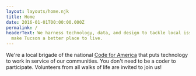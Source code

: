 ```yaml
---
layout: layouts/home.njk
title: Home
date: 2016-01-01T00:00:00.000Z
permalink: /
headerText: We harness technology, data, and design to tackle local issues and
  make Tucson a better place to live.
---
```

We're a local brigade of the national [Code for America](https://codeforamerica.org/) that puts technology to work in service of our communities. You don't need to be a coder to participate. Volunteers from all walks of life are invited to join us!